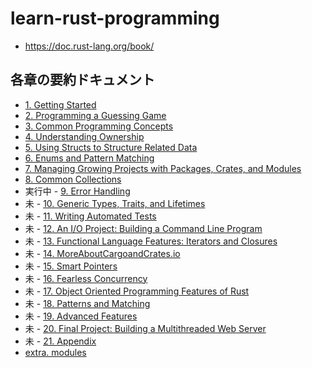 # learn-rust-programming
- https://doc.rust-lang.org/book/

## 各章の要約ドキュメント
- [1. Getting Started](docs/GettingStarted.md)
- [2. Programming a Guessing Game](docs/ProgrammingGuessingGame.md)
- [3. Common Programming Concepts](docs/CommonProgrammingConcepts.md)
- [4. Understanding Ownership](docs/UnderstandingOwnership.md)
- [5. Using Structs to Structure Related Data](docs/UsingStructstoStructureRelatedData.md)
- [6. Enums and Pattern Matching](docs/EnumsandPatternMatching.md)
- [7. Managing Growing Projects with Packages, Crates, and Modules](docs/ManagingGrowingProjectswithPackagesCratesandModules.md)
- [8. Common Collections](docs/CommonCollections.md)
- 実行中 - [9. Error Handling](docs/ErrorHandling.md)
- 未 - [10. Generic Types, Traits, and Lifetimes](docs/GenericTypesTraitsandLifetimes.md)
- 未 - [11. Writing Automated Tests](docs/WritingAutomatedTests.md)
- 未 - [12. An I/O Project: Building a Command Line Program](docs/AnIOProjectBuildingaCommandLineProgram.md)
- 未 - [13. Functional Language Features: Iterators and Closures](docs/FunctionalLanguageFeaturesIteratorsandClosures.md)
- 未 - [14. MoreAboutCargoandCrates.io](docs/MoreAboutCargoandCratesio.md)
- 未 - [15. Smart Pointers](docs/SmartPointers.md)
- 未 - [16. Fearless Concurrency](docs/FearlessConcurrency.md)
- 未 - [17. Object Oriented Programming Features of Rust](docs/ObjectOrientedProgrammingFeaturesofRust.md)
- 未 - [18. Patterns and Matching](docs/PatternsandMatching.md)
- 未 - [19. Advanced Features](docs/AdvancedFeatures.md)
- 未 - [20. Final Project: Building a Multithreaded Web Server](docs/FinalProjectBuildingaMultithreadedWebServer.md)
- 未 - [21. Appendix](docs/Appendix.md)
- [extra. modules](docs/Modules.md)
